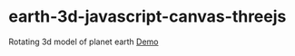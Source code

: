 # earth-3d-javascript-canvas-threejs
Rotating 3d model of planet earth
[Demo](https://alvar91.github.io/earth-3d-javascript-canvas-threejs/)
